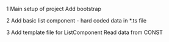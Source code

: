 1
Main setup of project
Add bootstrap

2
Add basic list component - hard coded data in *.ts file

3
Add template file for ListComponent
Read data from CONST